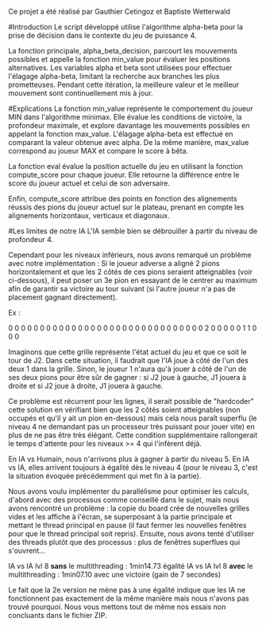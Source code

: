 Ce projet a été réalisé par Gauthier Cetingoz et Baptiste Wetterwald

#Introduction
Le script développé utilise l'algorithme alpha-beta pour la prise de décision dans le contexte du jeu de puissance 4.

La fonction principale, alpha_beta_decision, parcourt les mouvements possibles et appelle la fonction min_value pour évaluer les positions alternatives. Les variables alpha et beta sont utilisées pour effectuer l'élagage alpha-beta, limitant la recherche aux branches les plus prometteuses. Pendant cette itération, la meilleure valeur et le meilleur mouvement sont continuellement mis à jour.

#Explications
La fonction min_value représente le comportement du joueur MIN dans l'algorithme minimax. Elle évalue les conditions de victoire, la profondeur maximale, et explore davantage les mouvements possibles en appelant la fonction max_value. L'élagage alpha-beta est effectué en comparant la valeur obtenue avec alpha. De la même manière, max_value correspond au joueur MAX et compare le score à bêta.

La fonction eval évalue la position actuelle du jeu en utilisant la fonction compute_score pour chaque joueur. Elle retourne la différence entre le score du joueur actuel et celui de son adversaire.

Enfin, compute_score attribue des points en fonction des alignements réussis des pions du joueur actuel sur le plateau, prenant en compte les alignements horizontaux, verticaux et diagonaux.

#Les limites de notre IA
L'IA semble bien se débrouiller à partir du niveau de profondeur 4.

Cependant pour les niveaux inférieurs, nous avons remarqué un problème avec notre implémentation :
Si le joueur adverse a aligné 2 pions horizontalement et que les 2 côtés de ces pions seraient atteignables (voir ci-dessous), il peut poser un 3e pion en essayant de le centrer au maximum afin de garantir sa victoire au tour suivant (si l'autre joueur n'a pas de placement gagnant directement).

Ex : 

0 0 0 0 0 0 0
0 0 0 0 0 0 0
0 0 0 0 0 0 0
0 0 0 0 0 0 0
0 0 0 2 0 0 0
0 0 1 1 0 0 0

Imaginons que cette grille représente l'état actuel du jeu et que ce soit le tour de J2.
Dans cette situation, il faudrait que l'IA joue à côté de l'un des deux 1 dans la grille.
Sinon, le joueur 1 n'aura qu'à jouer à côté de l'un de ses deux pions pour être sûr de gagner : si J2 joue à gauche, J1 jouera à droite et si J2 joue à droite, J1 jouera à gauche.

Ce problème est récurrent pour les lignes, il serait possible de "hardcoder" cette solution en vérifiant bien que les 2 côtés soient atteignables (non occupés et qu'il y ait un pion en-dessous) mais cela nous paraît superflu (le niveau 4 ne demandant pas un processeur très puissant pour jouer vite) en plus de ne pas être très élégant. Cette condition supplémentaire rallongerait le temps d'attente pour les niveaux >= 4 qui l'infèrent déjà.

En IA vs Humain, nous n'arrivons plus à gagner à partir du niveau 5.
En IA vs IA, elles arrivent toujours à égalité dès le niveau 4 (pour le niveau 3, c'est la situation évoquée précédemment qui met fin à la partie).

Nous avons voulu implémenter du parallélisme pour optimiser les calculs, d'abord avec des processus comme conseillé dans le sujet, mais nous avons rencontré un problème : la copie du board crée de nouvelles grilles vides et les affiche à l'écran, se superposant à la partie principale et mettant le thread principal en pause (il faut fermer les nouvelles fenêtres pour que le thread principal soit repris). 
Ensuite, nous avons tenté d'utiliser des threads plutôt que des processus : plus de fenêtres superflues qui s'ouvrent...

IA vs IA lvl 8 **sans** le multithreading : 1min14.73 égalité
IA vs IA lvl 8 **avec** le multithreading : 1min07.10 avec une victoire (gain de 7 secondes)

Le fait que la 2e version ne mène pas à une égalité indique que les IA ne fonctionnent pas exactement de la même manière mais nous n'avons pas trouvé pourquoi. Nous vous mettons tout de même nos essais non concluants dans le fichier ZIP.
